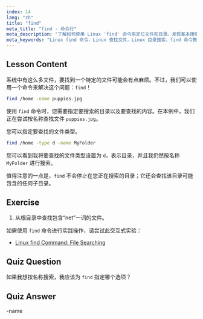 ```yaml
---
index: 14
lang: "zh"
title: "find"
meta_title: "find - 命令行"
meta_description: "了解如何使用 Linux 'find' 命令来定位文件和目录。发现基本搜索选项并提高您的 Linux 文件管理技能。"
meta_keywords: "Linux find 命令，Linux 查找文件，Linux 目录搜索，find 命令教程，Linux 文件管理，Linux 初学者，Linux 指南"
---
```


## Lesson Content

系统中有这么多文件，要找到一个特定的文件可能会有点麻烦。不过，我们可以使用一个命令来解决这个问题：`find`！

```bash
find /home -name puppies.jpg
```

使用 `find` 命令时，您需要指定要搜索的目录以及要查找的内容。在本例中，我们正在尝试按名称查找文件 `puppies.jpg`。

您可以指定要查找的文件类型。

```bash
find /home -type d -name MyFolder
```

您可以看到我将要查找的文件类型设置为 `d`，表示目录，并且我仍然按名称 `MyFolder` 进行搜索。

值得注意的一点是，`find` 不会停止在您正在搜索的目录；它还会查找该目录可能包含的任何子目录。

## Exercise

1. 从根目录中查找包含“net”一词的文件。

如需使用 `find` 命令进行实践操作，请尝试此交互式实验：

- [Linux find Command: File Searching](https://labex.io/zh/labs/linux-linux-find-command-file-searching-219191)

## Quiz Question

如果我想按名称搜索，我应该为 `find` 指定哪个选项？

## Quiz Answer

-name
